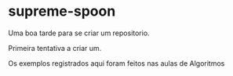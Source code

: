 # supreme-spoon

Uma boa tarde para se criar um repositorio.

Primeira tentativa a criar um.

Os exemplos registrados aqui foram feitos nas aulas de Algoritmos
